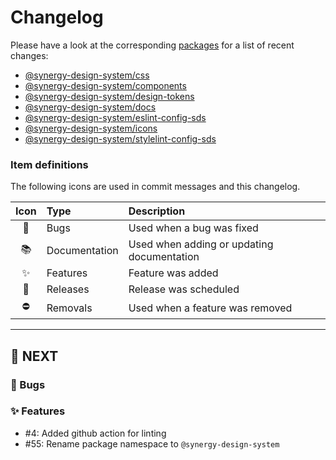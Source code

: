 # Changelog

Please have a look at the corresponding [packages](./packages) for a list of recent changes:

- [@synergy-design-system/css](./packages/css/CHANGELOG.md)
- [@synergy-design-system/components](./packages/components/CHANGELOG.md) 
- [@synergy-design-system/design-tokens](./packages/design-tokens/CHANGELOG.md)
- [@synergy-design-system/docs](./packages/docs/CHANGELOG.md)
- [@synergy-design-system/eslint-config-sds](./packages/eslint-config-sds/CHANGELOG.md)
- [@synergy-design-system/icons](./packages/icons/CHANGELOG.md)
- [@synergy-design-system/stylelint-config-sds](./packages/stylelint-config-sds/CHANGELOG.md)


### Item definitions

The following icons are used in commit messages and this changelog.

|  Icon  | Type          | Description
|:------:|:--------------|:----------------------------
|   🐛   | Bugs          | Used when a bug was fixed
|   📚   | Documentation | Used when adding or updating documentation
|   ✨   | Features      | Feature was added
|   🚀   | Releases      | Release was scheduled
|   ⛔   | Removals      | Used when a feature was removed

---

## 🚀 NEXT

### 🐛 Bugs

### ✨ Features

- #4: Added github action for linting
- #55: Rename package namespace to `@synergy-design-system`
